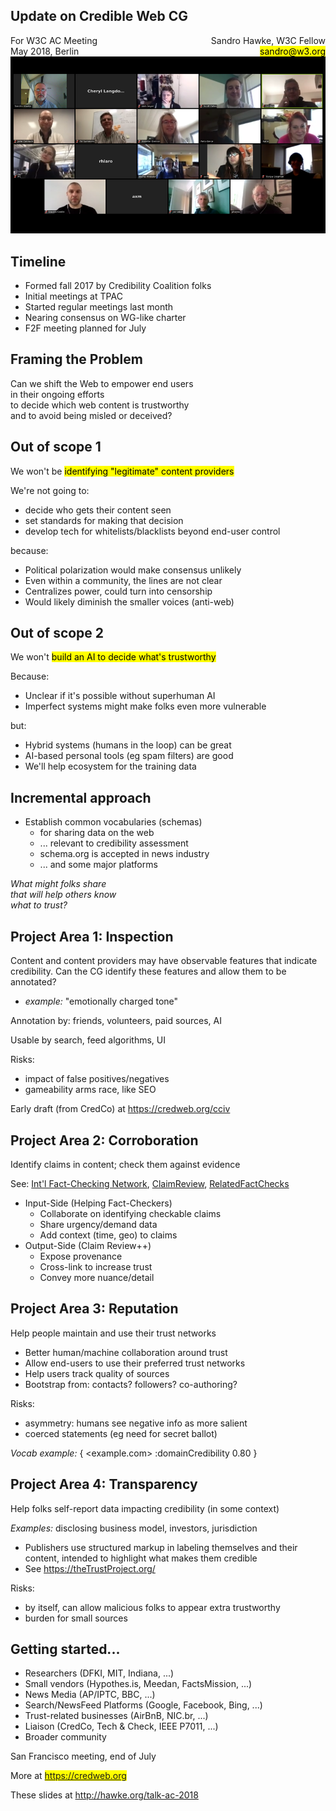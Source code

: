 
## Update on Credible Web CG

<div style="float:right; text-align: right;">
Sandro Hawke, W3C Fellow<br />
<mark>sandro@w3.org</mark>
</div>
<div style="float:left; text-align:left">
For W3C AC Meeting<br />
May 2018, Berlin
</div>

![](people-2018-04-15-850.png)

## Timeline

* Formed fall 2017 by Credibility Coalition folks
* Initial meetings at TPAC
* Started regular meetings last month
* Nearing consensus on WG-like charter
* F2F meeting planned for July

## Framing the Problem

Can we shift the Web to empower end users<br />
in their ongoing efforts<br />
to decide which web content is trustworthy<br />
and to avoid being misled or deceived?

## Out of scope 1

<div style="text-align: left">

We won't be <mark>identifying "legitimate" content providers</mark>

We're not going to:

* decide who gets their content seen
* set standards for making that decision
* develop tech for whitelists/blacklists beyond end-user control

because:

* Political polarization would make consensus unlikely
* Even within a community, the lines are not clear
* Centralizes power, could turn into censorship
* Would likely diminish the smaller voices (anti-web)

</div>

## Out of scope 2

We won't <mark>build an AI to decide what's trustworthy</mark>

<div style="text-align: left">

Because:

* Unclear if it's possible without superhuman AI
* Imperfect systems might make folks even more vulnerable

but:

* Hybrid systems (humans in the loop) can be great
* AI-based personal tools (eg spam filters) are good
* We'll help ecosystem for the training data


## Incremental approach

* Establish common vocabularies (schemas)
    * for sharing data on the web
    * ... relevant to credibility assessment
    * schema.org is accepted in news industry
    * ... and some major platforms

_What might folks share <br />
that will help others know <br /> what to trust?_



## Project Area 1: Inspection

<div style="text-align: left">

Content and content providers may have observable features that
indicate credibility.  Can the CG identify these features and allow
them to be annotated?

* _example:_ "emotionally charged tone"

Annotation by: friends, volunteers, paid sources, AI

Usable by search, feed algorithms, UI

Risks:

* impact of false positives/negatives
* gameability arms race, like SEO

Early draft (from CredCo) at <https://credweb.org/cciv>
</div>

## Project Area 2: Corroboration

<div style="text-align: left">

Identify claims in content; check them against evidence

See: [Int'l Fact-Checking Network](https://www.poynter.org/channels/fact-checking),
[ClaimReview](https://schema.org/ClaimReview), [RelatedFactChecks](http://relatedfactchecks.org/)

* Input-Side (Helping Fact-Checkers)
    * Collaborate on identifying checkable claims
    * Share urgency/demand data
    * Add context (time, geo) to claims
* Output-Side (Claim Review++)
    * Expose provenance
    * Cross-link to increase trust
    * Convey more nuance/detail
</div>


## Project Area 3: Reputation

<div style="text-align: left">
Help people maintain and use their trust networks

* Better human/machine collaboration around trust
* Allow end-users to use their preferred trust networks
* Help users track quality of sources
* Bootstrap from: contacts?  followers?  co-authoring?

Risks:

* asymmetry: humans see negative info as more salient
* coerced statements (eg need for secret ballot)

_Vocab example:_ { <example.com> :domainCredibility 0.80 }
</div>

## Project Area 4: Transparency 

<div style="text-align: left">
Help folks self-report data impacting credibility (in some context)

_Examples:_ disclosing business model, investors, jurisdiction

* Publishers use structured markup in labeling themselves and their content, intended to highlight what makes them credible
* See <https://theTrustProject.org/>

Risks:

* by itself, can allow malicious folks to appear extra trustworthy
* burden for small sources

</div>

## Getting started...

* Researchers (DFKI, MIT, Indiana, ...)
* Small vendors (Hypothes.is, Meedan, FactsMission, ...)
* News Media (AP/IPTC, BBC, ...)
* Search/NewsFeed Platforms (Google, Facebook, Bing, ...)
* Trust-related businesses (AirBnB, NIC.br, ...)
* Liaison (CredCo, Tech & Check, IEEE P7011, ...)
* Broader community

San Francisco meeting, end of July

More at <mark>https://credweb.org</mark>

These slides at <http://hawke.org/talk-ac-2018>